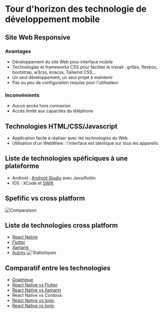 ﻿# Tour d'horizon des technologie de développement mobile

## Site Web Responsive

### Avantages

- Développement du site Web pour interface mobile
- Technologies et frameworks CSS pour faciliter le travail : grilles, flexbox, bootstrap, w3css, knacss, Tailwind CSS...
- Un seul développement, un seul projet à maintenir
- Pas ou peu de configuration requise pour l'utilisateur

### Inconvénients

- Aucun accès hors connexion
- Accès limité aux capacités du téléphone

## Technologies HTML/CSS/Javascript

- Application facile à réaliser avec les technologies du Web
- Utilisation d'un WebWiew : l'interface est identique sur tous les appareils

## Liste de technologies spéficiques à une plateforme

- Android : [Android Studio](https://developer.android.com/docs) avec Java/Kotlin
- IOS : XCode et [SWift](https://developer.apple.com/swift/)

## Spefific vs cross platform

![Comparaison](https://www.sam-solutions.com/blog/wp-content/uploads/2018/04/Cross-Platform-Mobile-Development.jpg)

## Liste de technologies cross platform

- [React Native](https://reactnative.dev/)
- [Flutter](https://flutter.dev/)
- [Xamarin](https://dotnet.microsoft.com/en-us/apps/xamarin)
- [Autres](https://hackernoon.com/9-popular-cross-platform-tools-for-app-development-in-2019-53765004761b)
  !['Statistiques](https://hackernoon.com/_next/image?url=https%3A%2F%2Flh6.googleusercontent.com%2FdYPbAJaPg7fSZbKnMevvqNfI88YsT-m8gTalrR-QWReoha4-1VVu7DvhLfGx41bwsTrBEV8zVcR-hW4U939aHM4qNVvX95CZ9vNheFdrVSdsTCoeJ_rWFyxXuto3v-nzxcwAKcpE&w=1920&q=75)

## Comparatif entre les technologies

- [Graphique](https://www.mobile-frameworks-comparison-chart.com/)
- [React Native vs Flutter](https://nix-united.com/blog/flutter-vs-react-native/)
- [React Native vs Xamarin](https://trio.dev/blog/xamarin-vs-react-native)
- React Native vs Cordova
- [React Native vs Ionic](https://www.digitz.fr/blog/developpement-mobile-hybride-ionic-vs-react-native/)
- [React Native vs Ionic](https://ionic.io/resources/articles/ionic-react-vs-react-native)
